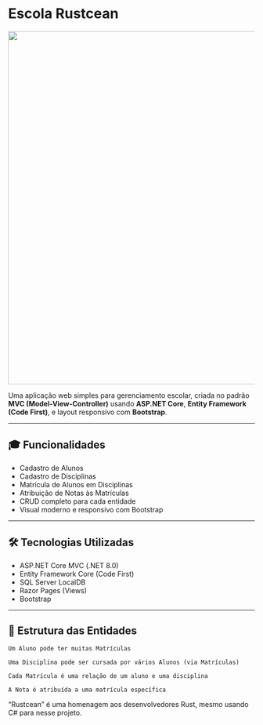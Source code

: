 # Escola Rustcean

<p align="center">
  <img src="https://github.com/HD-29139/rustacean-school/assets/school.gif" width="720">
</p>

Uma aplicação web simples para gerenciamento escolar, criada no padrão **MVC (Model-View-Controller)** usando **ASP.NET Core**, **Entity Framework (Code First)**, e layout responsivo com **Bootstrap**.

---

## 🎓 Funcionalidades

- Cadastro de Alunos
- Cadastro de Disciplinas
- Matrícula de Alunos em Disciplinas
- Atribuição de Notas às Matrículas
- CRUD completo para cada entidade
- Visual moderno e responsivo com Bootstrap

---

## 🛠 Tecnologias Utilizadas

- ASP.NET Core MVC (.NET 8.0)
- Entity Framework Core (Code First)
- SQL Server LocalDB
- Razor Pages (Views)
- Bootstrap

---

## 🔗 Estrutura das Entidades

```plaintext
Um Aluno pode ter muitas Matrículas

Uma Disciplina pode ser cursada por vários Alunos (via Matrículas)

Cada Matrícula é uma relação de um aluno e uma disciplina

A Nota é atribuída a uma matrícula específica
```




“Rustcean” é uma homenagem aos desenvolvedores Rust, mesmo usando C# para nesse projeto.
